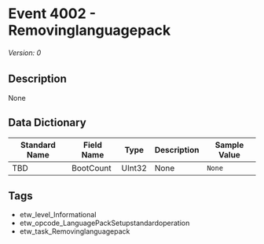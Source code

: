 # Event 4002 - Removinglanguagepack
###### Version: 0

## Description
None

## Data Dictionary
|Standard Name|Field Name|Type|Description|Sample Value|
|---|---|---|---|---|
|TBD|BootCount|UInt32|None|`None`|

## Tags
* etw_level_Informational
* etw_opcode_LanguagePackSetupstandardoperation
* etw_task_Removinglanguagepack